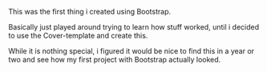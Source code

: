 This was the first thing i created using Bootstrap. 

Basically just played around trying to learn how stuff worked, until i decided to use the Cover-template and create this. 

While it is nothing special, i figured it would be nice to find this in a year or two and see how my first project with Bootstrap actually looked. 

